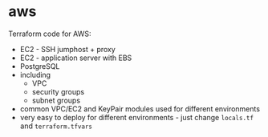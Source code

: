 # aws
Terraform code for AWS:
- EC2 - SSH jumphost + proxy
- EC2 - application server with EBS
- PostgreSQL
- including
  - VPC
  - security groups
  - subnet groups
- common VPC/EC2 and KeyPair modules used for different environments
- very easy to deploy for different environments - just change `locals.tf` and `terraform.tfvars`

